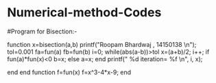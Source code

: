 # Numerical-method-Codes
#Program for Bisection:-

function x=bisection(a,b)
printf("Roopam Bhardwaj , 14150138 \n"); 
tol=0.001
fa=fun(a)
fb=fun(b)
i=0;
while(abs(a-b))>tol
    x=(a+b)/2;
i++;
if fun(a)*fun(x)<0
      b=x;
else
      a=x;
end
printf(" %d iteration= %f \n", i, x);

end
end
function f=fun(x)
  f=x^3-4*x-9;
end

